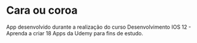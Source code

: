 # Cara ou coroa
App desenvolvido durante a realização do curso Desenvolvimento IOS 12 - Aprenda a criar 18 Apps da Udemy para fins de estudo.
